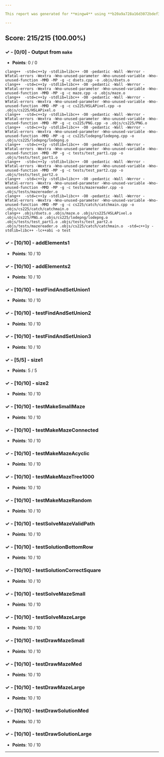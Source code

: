 ```yaml
---

This report was generated for **mingw4** using **b20a9a728a16d3072bdef314031f73cdd73945e1** (latest commit as of **November 18th 2020, 6:00 am**)

---
```





## Score: 215/215 (100.00%)


### ✓ - [0/0] - Output from `make`

- **Points**: 0 / 0


```
clang++  -std=c++1y -stdlib=libc++ -O0 -pedantic -Wall -Werror -Wfatal-errors -Wextra -Wno-unused-parameter -Wno-unused-variable -Wno-unused-function -MMD -MP -g -c dsets.cpp -o .objs/dsets.o
clang++  -std=c++1y -stdlib=libc++ -O0 -pedantic -Wall -Werror -Wfatal-errors -Wextra -Wno-unused-parameter -Wno-unused-variable -Wno-unused-function -MMD -MP -g -c maze.cpp -o .objs/maze.o
clang++  -std=c++1y -stdlib=libc++ -O0 -pedantic -Wall -Werror -Wfatal-errors -Wextra -Wno-unused-parameter -Wno-unused-variable -Wno-unused-function -MMD -MP -g -c cs225/HSLAPixel.cpp -o .objs/cs225/HSLAPixel.o
clang++  -std=c++1y -stdlib=libc++ -O0 -pedantic -Wall -Werror -Wfatal-errors -Wextra -Wno-unused-parameter -Wno-unused-variable -Wno-unused-function -MMD -MP -g -c cs225/PNG.cpp -o .objs/cs225/PNG.o
clang++  -std=c++1y -stdlib=libc++ -O0 -pedantic -Wall -Werror -Wfatal-errors -Wextra -Wno-unused-parameter -Wno-unused-variable -Wno-unused-function -MMD -MP -g -c cs225/lodepng/lodepng.cpp -o .objs/cs225/lodepng/lodepng.o
clang++  -std=c++1y -stdlib=libc++ -O0 -pedantic -Wall -Werror -Wfatal-errors -Wextra -Wno-unused-parameter -Wno-unused-variable -Wno-unused-function -MMD -MP -g -c tests/test_part1.cpp -o .objs/tests/test_part1.o
clang++  -std=c++1y -stdlib=libc++ -O0 -pedantic -Wall -Werror -Wfatal-errors -Wextra -Wno-unused-parameter -Wno-unused-variable -Wno-unused-function -MMD -MP -g -c tests/test_part2.cpp -o .objs/tests/test_part2.o
clang++  -std=c++1y -stdlib=libc++ -O0 -pedantic -Wall -Werror -Wfatal-errors -Wextra -Wno-unused-parameter -Wno-unused-variable -Wno-unused-function -MMD -MP -g -c tests/mazereader.cpp -o .objs/tests/mazereader.o
clang++  -std=c++1y -stdlib=libc++ -O0 -pedantic -Wall -Werror -Wfatal-errors -Wextra -Wno-unused-parameter -Wno-unused-variable -Wno-unused-function -MMD -MP -g -c cs225/catch/catchmain.cpp -o .objs/cs225/catch/catchmain.o
clang++ .objs/dsets.o .objs/maze.o .objs/cs225/HSLAPixel.o .objs/cs225/PNG.o .objs/cs225/lodepng/lodepng.o .objs/tests/test_part1.o .objs/tests/test_part2.o .objs/tests/mazereader.o .objs/cs225/catch/catchmain.o  -std=c++1y -stdlib=libc++ -lc++abi -o test

```


### ✓ - [10/10] - addElements1

- **Points**: 10 / 10





### ✓ - [10/10] - addElements2

- **Points**: 10 / 10





### ✓ - [10/10] - testFindAndSetUnion1

- **Points**: 10 / 10





### ✓ - [10/10] - testFindAndSetUnion2

- **Points**: 10 / 10





### ✓ - [10/10] - testFindAndSetUnion3

- **Points**: 10 / 10





### ✓ - [5/5] - size1

- **Points**: 5 / 5





### ✓ - [10/10] - size2

- **Points**: 10 / 10





### ✓ - [10/10] - testMakeSmallMaze

- **Points**: 10 / 10





### ✓ - [10/10] - testMakeMazeConnected

- **Points**: 10 / 10





### ✓ - [10/10] - testMakeMazeAcyclic

- **Points**: 10 / 10





### ✓ - [10/10] - testMakeMazeTree1000

- **Points**: 10 / 10





### ✓ - [10/10] - testMakeMazeRandom

- **Points**: 10 / 10





### ✓ - [10/10] - testSolveMazeValidPath

- **Points**: 10 / 10





### ✓ - [10/10] - testSolutionBottomRow

- **Points**: 10 / 10





### ✓ - [10/10] - testSolutionCorrectSquare

- **Points**: 10 / 10





### ✓ - [10/10] - testSolveMazeSmall

- **Points**: 10 / 10





### ✓ - [10/10] - testSolveMazeLarge

- **Points**: 10 / 10





### ✓ - [10/10] - testDrawMazeSmall

- **Points**: 10 / 10





### ✓ - [10/10] - testDrawMazeMed

- **Points**: 10 / 10





### ✓ - [10/10] - testDrawMazeLarge

- **Points**: 10 / 10





### ✓ - [10/10] - testDrawSolutionMed

- **Points**: 10 / 10





### ✓ - [10/10] - testDrawSolutionLarge

- **Points**: 10 / 10





---